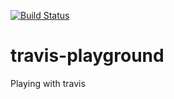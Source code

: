 [![Build Status](https://travis-ci.com/emirot/travis-playground.svg?branch=master)](https://travis-ci.com/emirot/travis-playground)

# travis-playground

Playing with travis


#
